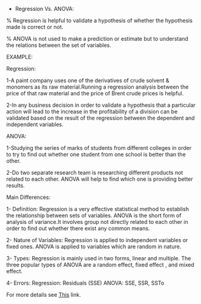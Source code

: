 * Regression Vs. ANOVA:

% Regression is helpful to validate a hypothesis of whether the hypothesis made is correct or not.

% ANOVA is not used to make a prediction or estimate but to understand the relations between the set of variables.

EXAMPLE:

Regression:

1-A paint company uses one of the derivatives of crude solvent & monomers as its raw material.Running a regression analysis between the price of that raw material and the price of Brent crude prices is helpful.

2-In any business decision in order to validate a hypothesis that a particular action will lead to the increase in the profitability of a division can be validated based on the result of the regression between the dependent and independent variables.


ANOVA:

1-Studying the series of marks of students from different colleges in order to try to find out whether one student from one school is better than the other.

2-Do two separate research team is researching different products not related to each other. ANOVA will help to find which one is providing better results.


Main Differences:

1- Definition:
Regression is a very effective statistical method to establish the relationship between sets of variables.
ANOVA is the short form of analysis of variance.It involves group not directly related to each other in order to find out whether there exist any common means.

2- Nature of Variables:
Regression is applied to independent variables or fixed ones.
ANOVA is applied to variables which are random in nature.

3- Types:
Regression is mainly used in two forms, linear and multiple.
The three popular types of ANOVA are a random effect, fixed effect , and mixed effect.

4- Errors:
Regression: Residuals (SSE)
ANOVA: SSE, SSR, SSTo




For more details see [This](https://www.wallstreetmojo.com/regression-vs-anova/) link.
